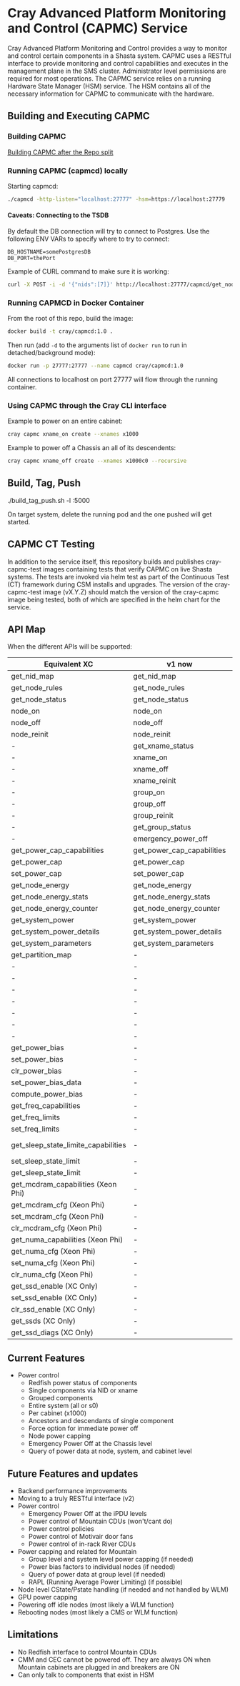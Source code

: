 # Cray Advanced Platform Monitoring and Control (CAPMC) Service

Cray Advanced Platform Monitoring and Control provides a way to monitor and
control certain components in a Shasta system. CAPMC uses a RESTful interface to
provide monitoring and control capabilities and executes in the management plane
in the SMS cluster. Administrator level permissions are required for most
operations. The CAPMC service relies on a running Hardware State Manager (HSM)
service. The HSM contains all of the necessary information for CAPMC to
communicate with the hardware.

## Building and Executing CAPMC

### Building CAPMC

[Building CAPMC after the Repo split](https://connect.us.cray.com/confluence/display/CASMHMS/HMS+Repo+Split)

### Running CAPMC (capmcd) locally

Starting capmcd:

```bash
./capmcd -http-listen="localhost:27777" -hsm=https://localhost:27779
```

#### Caveats: Connecting to the TSDB
By default the DB connection will try to connect to Postgres.  Use the following ENV VARs to specify where to  try to connect:
```
DB_HOSTNAME=somePostgresDB
DB_PORT=thePort
```

Example of CURL command to make sure it is working:

```bash
curl -X POST -i -d '{"nids":[7]}' http://localhost:27777/capmcd/get_node_status
```

### Running CAPMCD in Docker Container

From the root of this repo, build the image:

```bash
docker build -t cray/capmcd:1.0 .
```  

Then run (add `-d` to the arguments list of `docker run` to run in detached/background mode):

```bash
docker run -p 27777:27777 --name capmcd cray/capmcd:1.0
```

All connections to localhost on port 27777 will flow through the running container.

### Using CAPMC through the Cray CLI interface

Example to power on an entire cabinet:

```bash
cray capmc xname_on create --xnames x1000
```

Example to power off a Chassis an all of its descendents:

```bash
cray capmc xname_off create --xnames x1000c0 --recursive
```

## Build, Tag, Push

./build_tag_push.sh -l <host system>:5000

On target system, delete the running pod and the one pushed will get started.

## CAPMC CT Testing

In addition to the service itself, this repository builds and publishes cray-capmc-test images containing tests that verify CAPMC
on live Shasta systems. The tests are invoked via helm test as part of the Continuous Test (CT) framework during CSM installs and
upgrades. The version of the cray-capmc-test image (vX.Y.Z) should match the version of the cray-capmc image being tested, both of
which are specified in the helm chart for the service.

## API Map

When the different APIs will be supported:

| Equivalent XC | v1 now | v1 future |
| --- | --- | --- |
| get_nid_map | get_nid_map | - |
| get_node_rules | get_node_rules | - |
| get_node_status | get_node_status | - |
| node_on | node_on | - |
| node_off | node_off | - |
| node_reinit | node_reinit | - |
| - | get_xname_status | - |
| - | xname_on | - |
| - | xname_off | - |
| - | xname_reinit | - |
| - | group_on | - |
| - | group_off | - |
| - | group_reinit | - |
| - | get_group_status | - |
| - | emergency_power_off | - |
| get_power_cap_capabilities | get_power_cap_capabilities | - |
| get_power_cap | get_power_cap | - |
| set_power_cap | set_power_cap | - |
| get_node_energy | get_node_energy | - |
| get_node_energy_stats | get_node_energy_stats | - |
| get_node_energy_counter | get_node_energy_counter | - |
| get_system_power | get_system_power | - |
| get_system_power_details | get_system_power_details | - |
| get_system_parameters | get_system_parameters | - |
| get_partition_map | - | get_partition_map |
| - | - | get_partition_status |
| - | - | partition_on |
| - | - | partition_off |
| - | - | partition_reinit |
| - | - | get_gpu_power_cap_capabilities |
| - | - | get_gpu_power_cap |
| - | - | set_gpu_power_cap |
| get_power_bias | - | get_power_bias (if needed) |
| set_power_bias | - | set_power_bias (if needed) |
| clr_power_bias | - | clr_power_bias (if needed) |
| set_power_bias_data | - | set_power_bias_data (if needed) |
| compute_power_bias | - | compute_power_bias (if needed) |
| get_freq_capabilities | - | get_freq_capabilities (if needed ) |
| get_freq_limits | - | get_freq_limits (if needed) |
| set_freq_limits | - | set_freq_limits (if needed) |
| get_sleep_state_limite_capabilities | - | get_sleep_state_limite_capabilities (if needed) |
| set_sleep_state_limit | - | set_sleep_state_limit (if needed) |
| get_sleep_state_limit | - | get_sleep_state_limit (if needed) |
| get_mcdram_capabilities (Xeon Phi) | - | - |
| get_mcdram_cfg (Xeon Phi) | - | - |
| set_mcdram_cfg (Xeon Phi) | - | - |
| clr_mcdram_cfg (Xeon Phi) | - | - |
| get_numa_capabilities (Xeon Phi) | - | - |
| get_numa_cfg (Xeon Phi) | - | - |
| set_numa_cfg (Xeon Phi) | - | - |
| clr_numa_cfg (Xeon Phi) | - | - |
| get_ssd_enable (XC Only) | - | - |
| set_ssd_enable (XC Only) | - | - |
| clr_ssd_enable (XC Only) | - | - |
| get_ssds (XC Only) | - | - |
| get_ssd_diags (XC Only) | - | - |

## Current Features

* Power control
  * Redfish power status of components
  * Single components via NID or xname
  * Grouped components
  * Entire system (all or s0)
  * Per cabinet (x1000)
  * Ancestors and descendants of single component
  * Force option for immediate power off
  * Node power capping
  * Emergency Power Off at the Chassis level
  * Query of power data at node, system, and cabinet level

## Future Features and updates

* Backend performance improvements
* Moving to a truly RESTful interface (v2)
* Power control
  * Emergency Power Off at the iPDU levels
  * Power control of Mountain CDUs (won't/cant do)
  * Power control policies
  * Power control of Motivair door fans
  * Power control of in-rack River CDUs
* Power capping and related for Mountain
  * Group level and system level power capping (if needed)
  * Power bias factors to individual nodes (if needed)
  * Query of power data at group level (if needed)
  * RAPL (Running Average Power Limiting) (if possible)
* Node level CState/Pstate handling (if needed and not handled by WLM)
* GPU power capping
* Powering off idle nodes (most likely a WLM function)
* Rebooting nodes (most likely a CMS or WLM function)

## Limitations

* No Redfish interface to control Mountain CDUs
* CMM and CEC cannot be powered off. They are always ON when Mountain cabinets
  are plugged in and breakers are ON
* Can only talk to components that exist in HSM

